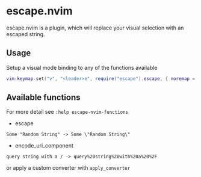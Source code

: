 # escape.nvim

escape.nvim is a plugin, which will replace your visual selection with an escaped string.

## Usage

Setup a visual mode binding to any of the functions available

```lua
vim.keymap.set("v", "<leader>e", require("escape").escape, { noremap = true, silent = true })
```

## Available functions

For more detail see `:help escape-nvim-functions`

* escape

```
Some "Random String" -> Some \"Random String\"
```

* encode\_uri\_component

```
query string with a / -> query%20string%20with%20a%20%2F
```

or apply a custom converter with `apply_converter`
